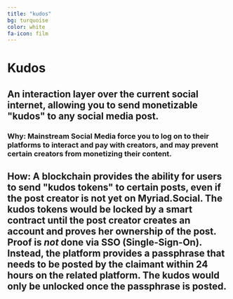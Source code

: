 ```yaml
---
title: "kudos"
bg: turquoise
color: white
fa-icon: film
---
```


# Kudos

## An interaction layer over the current social internet, allowing you to send monetizable "kudos" to any social media post. 

### Why: Mainstream Social Media force you to log on to their platforms to interact and pay with creators, and may prevent certain creators from monetizing their content. 

## How: A blockchain provides the ability for users to send "kudos tokens" to certain posts, even if the post creator is not yet on Myriad.Social. The kudos tokens would be locked by a smart contract until the post creator creates an account and proves her ownership of the post. Proof is *not* done via SSO (Single-Sign-On). Instead, the platform provides a passphrase that needs to be posted by the claimant within 24 hours on the related platform. The kudos would only be unlocked once the passphrase is posted.